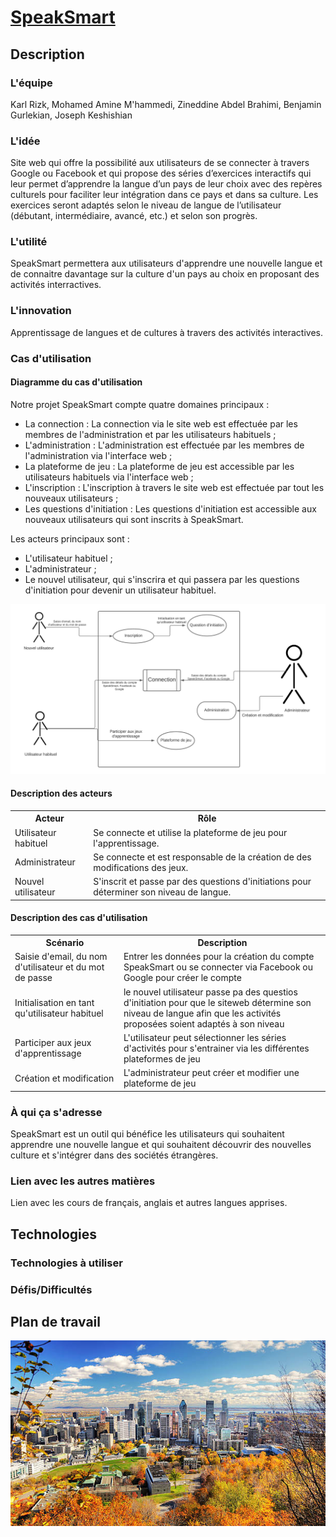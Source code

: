# <a href="https://github.com/fwicotex/ProjetSim204">SpeakSmart</a>

## Description

### L'équipe
Karl Rizk, Mohamed Amine M'hammedi, Zineddine Abdel Brahimi, Benjamin Gurlekian, Joseph Keshishian

### L'idée
Site web qui offre la possibilité aux utilisateurs de se connecter à travers Google ou Facebook et qui propose des séries d’exercices interactifs qui leur permet d’apprendre la langue d’un pays de leur choix avec des repères culturels pour faciliter leur intégration dans ce pays et dans sa culture. Les exercices seront adaptés selon le niveau de langue de l’utilisateur (débutant, intermédiaire, avancé, etc.) et selon son progrès.

### L'utilité
SpeakSmart permettera aux utilisateurs d'apprendre une nouvelle langue et de connaitre davantage sur la culture d'un pays au choix en proposant des activités interractives.

### L'innovation
Apprentissage de langues et de cultures à travers des activités interactives.

### Cas d'utilisation
#### Diagramme du cas d'utilisation
Notre projet SpeakSmart compte quatre domaines principaux :
* La connection : La connection via le site web est effectuée par les membres de l'administration et par les utilisateurs habituels ;
* L'administration : L'administration est effectuée par les membres de l'administration via l'interface web ;
* La plateforme de jeu : La plateforme de jeu est accessible par les utilisateurs habituels via l'interface web ;
* L'inscription : L'inscription à travers le site web est effectuée par tout les nouveaux utilisateurs ;
* Les questions d'initiation : Les questions d'initiation est accessible aux nouveaux utilisateurs qui sont inscrits à SpeakSmart.

Les acteurs principaux sont :
* L'utilisateur habituel ;
* L'administrateur ;
* Le nouvel utilisateur, qui s'inscrira et qui passera par les questions d'initiation pour devenir un utilisateur habituel.

<img src = "Diagramme cas d'utilisation principal.png">

#### Description des acteurs

<table>
  <tr>
    <th>Acteur</th>
    <th>Rôle</th>
  </tr>
  <tr>
    <td>Utilisateur habituel</td>
    <td>Se connecte et utilise la plateforme de jeu pour l'apprentissage.</td>
  </tr>
  <tr>
    <td>Administrateur</td>
    <td>Se connecte et est responsable de la création de des modifications des jeux.</td>
  </tr>
  <tr>
    <td>Nouvel utilisateur</td>
    <td>S'inscrit et passe par des questions d'initiations pour déterminer son niveau de langue.</td>
  </tr>
</table>

#### Description des cas d'utilisation

<table>
  <tr>
    <th>Scénario</th>
    <th>Description</th>
  </tr>
  <tr>
    <td>Saisie d'email, du nom d'utilisateur et du mot de passe</td>
    <td>Entrer les données pour la création du compte SpeakSmart ou se connecter via Facebook ou Google pour créer le compte</td>
  </tr>
  <tr>
    <td>Initialisation en tant qu'utilisateur habituel</td>
    <td>le nouvel utilisateur passe pa des questios d'initiation pour que le siteweb détermine son niveau de langue afin que les activités proposées soient adaptés à son niveau</td>
    <tr>
    <td>Participer aux jeux d'apprentissage</td>
    <td>L'utilisateur peut sélectionner les séries d'activités pour s'entrainer via les différentes plateformes de jeu</td>
  </tr>
  <tr>
    <td>Création et modification</td>
    <td>L'administrateur peut créer et modifier une plateforme de jeu</td>
  </tr>
  
</table>

### À qui ça s'adresse
SpeakSmart est un outil qui bénéfice les utilisateurs qui souhaitent apprendre une nouvelle langue et qui souhaitent découvrir des nouvelles culture et s'intégrer dans des sociétés étrangères.

### Lien avec les autres matières
Lien avec les cours de français, anglais et autres langues apprises.

## Technologies

### Technologies à utiliser

### Défis/Difficultés

## Plan de travail

<img src = "image.jpg">
